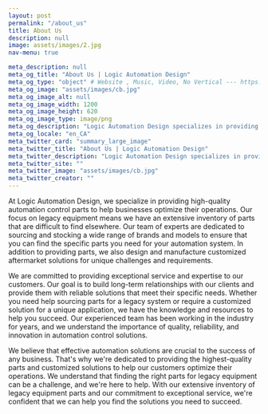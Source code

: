 ```yaml
---
layout: post
permalink: "/about_us"
title: About Us
description: null
image: assets/images/2.jpg
nav-menu: true

meta_description: null
meta_og_title: "About Us | Logic Automation Design"
meta_og_type: "object" # Website , Music, Video, No Vertical --- https://ogp.me/#types
meta_og_image: "assets/images/cb.jpg"
meta_og_image_alt: null
meta_og_image_width: 1200
meta_og_image_height: 620
meta_og_image_type: image/png
meta_og_description: "Logic Automation Design specializes in providing high-quality automation control parts for legacy equipment. Our experienced team is dedicated to exceptional service and helping businesses optimize their operations."
meta_og_locale: "en_CA"
meta_twitter_card: "summary_large_image"
meta_twitter_title: "About Us | Logic Automation Design"
meta_twitter_description: "Logic Automation Design specializes in providing high-quality automation control parts for legacy equipment. Our experienced team is dedicated to exceptional service and helping businesses optimize their operations."
meta_twitter_site: ""
meta_twitter_image: "assets/images/cb.jpg"
meta_twitter_creator: ""
---
```

At Logic Automation Design, we specialize in providing high-quality automation control parts to help businesses optimize their operations. Our focus on legacy equipment means we have an extensive inventory of parts that are difficult to find elsewhere. Our team of experts are dedicated to sourcing and stocking a wide range of brands and models to ensure that you can find the specific parts you need for your automation system. In addition to providing parts, we also design and manufacture customized aftermarket solutions for unique challenges and requirements.

We are committed to providing exceptional service and expertise to our customers. Our goal is to build long-term relationships with our clients and provide them with reliable solutions that meet their specific needs. Whether you need help sourcing parts for a legacy system or require a customized solution for a unique application, we have the knowledge and resources to help you succeed. Our experienced team has been working in the industry for years, and we understand the importance of quality, reliability, and innovation in automation control solutions.

We believe that effective automation solutions are crucial to the success of any business. That's why we're dedicated to providing the highest-quality parts and customized solutions to help our customers optimize their operations. We understand that finding the right parts for legacy equipment can be a challenge, and we're here to help. With our extensive inventory of legacy equipment parts and our commitment to exceptional service, we're confident that we can help you find the solutions you need to succeed.
